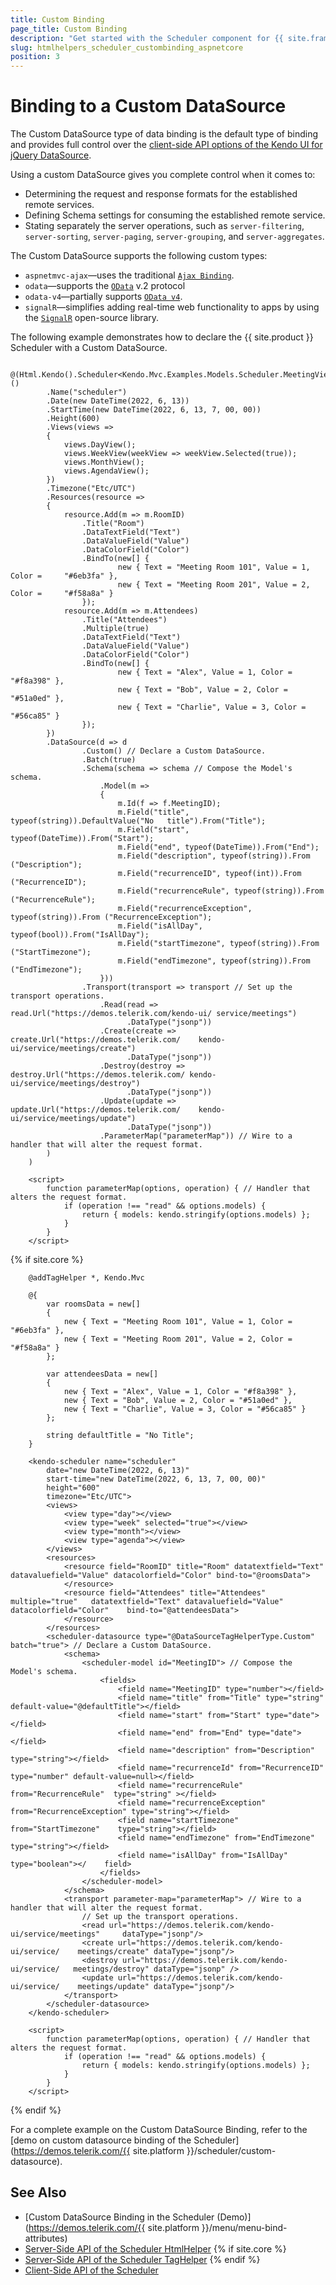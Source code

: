 ```yaml
---
title: Custom Binding
page_title: Custom Binding
description: "Get started with the Scheduler component for {{ site.framework }} and learn how to configure it for Custom binding."
slug: htmlhelpers_scheduler_custombinding_aspnetcore
position: 3
---
```


# Binding to a Custom DataSource

The Custom DataSource type of data binding is the default type of binding and provides full control over the [client-side API options of the Kendo UI for jQuery DataSource](https://docs.telerik.com/kendo-ui/api/javascript/data/datasource).

Using a custom DataSource gives you complete control when it comes to:

* Determining the request and response formats for the established remote services.
* Defining Schema settings for consuming the established remote service.
* Stating separately the server operations, such as `server-filtering`, `server-sorting`, `server-paging`, `server-grouping`, and `server-aggregates`.

The Custom DataSource supports the following custom types:

* `aspnetmvc-ajax`&mdash;uses the traditional [`Ajax Binding`](https://docs.telerik.com/aspnet-mvc/html-helpers/data-management/grid/binding/ajax-binding).
* `odata`&mdash;supports the [`OData`](https://www.odata.org/) v.2 protocol
* `odata-v4`&mdash;partially supports [`OData v4`](https://www.odata.org/documentation/).
* `signalR`&mdash;simplifies adding real-time web functionality to apps by using the [`SignalR`](https://dotnet.microsoft.com/en-us/apps/aspnet/signalr) open-source library.

The following example demonstrates how to declare the {{ site.product }} Scheduler with a Custom DataSource.

```HtmlHelper
    @(Html.Kendo().Scheduler<Kendo.Mvc.Examples.Models.Scheduler.MeetingViewModel>()
        .Name("scheduler")
        .Date(new DateTime(2022, 6, 13))
        .StartTime(new DateTime(2022, 6, 13, 7, 00, 00))
        .Height(600)
        .Views(views =>
        {
            views.DayView();
            views.WeekView(weekView => weekView.Selected(true));
            views.MonthView();
            views.AgendaView();
        })
        .Timezone("Etc/UTC")
        .Resources(resource =>
        {
            resource.Add(m => m.RoomID)
                .Title("Room")
                .DataTextField("Text")
                .DataValueField("Value")
                .DataColorField("Color")
                .BindTo(new[] {
                        new { Text = "Meeting Room 101", Value = 1, Color =     "#6eb3fa" },
                        new { Text = "Meeting Room 201", Value = 2, Color =     "#f58a8a" }
                });
            resource.Add(m => m.Attendees)
                .Title("Attendees")
                .Multiple(true)
                .DataTextField("Text")
                .DataValueField("Value")
                .DataColorField("Color")
                .BindTo(new[] {
                        new { Text = "Alex", Value = 1, Color = "#f8a398" },
                        new { Text = "Bob", Value = 2, Color = "#51a0ed" },
                        new { Text = "Charlie", Value = 3, Color = "#56ca85" }
                });
        })
        .DataSource(d => d
                .Custom() // Declare a Custom DataSource.
                .Batch(true)
                .Schema(schema => schema // Compose the Model's schema.
                    .Model(m =>
                    {
                        m.Id(f => f.MeetingID);
                        m.Field("title", typeof(string)).DefaultValue("No   title").From("Title");
                        m.Field("start", typeof(DateTime)).From("Start");
                        m.Field("end", typeof(DateTime)).From("End");
                        m.Field("description", typeof(string)).From ("Description");
                        m.Field("recurrenceID", typeof(int)).From   ("RecurrenceID");
                        m.Field("recurrenceRule", typeof(string)).From  ("RecurrenceRule");
                        m.Field("recurrenceException", typeof(string)).From ("RecurrenceException");
                        m.Field("isAllDay", typeof(bool)).From("IsAllDay");
                        m.Field("startTimezone", typeof(string)).From   ("StartTimezone");
                        m.Field("endTimezone", typeof(string)).From ("EndTimezone");
                    }))
                .Transport(transport => transport // Set up the transport operations.
                    .Read(read => read.Url("https://demos.telerik.com/kendo-ui/ service/meetings")
                          .DataType("jsonp"))
                    .Create(create => create.Url("https://demos.telerik.com/    kendo-ui/service/meetings/create")
                          .DataType("jsonp"))
                    .Destroy(destroy => destroy.Url("https://demos.telerik.com/ kendo-ui/service/meetings/destroy")
                          .DataType("jsonp"))
                    .Update(update => update.Url("https://demos.telerik.com/    kendo-ui/service/meetings/update")
                          .DataType("jsonp"))
                    .ParameterMap("parameterMap")) // Wire to a handler that will alter the request format.
        )
    )

    <script>
        function parameterMap(options, operation) { // Handler that alters the request format.
            if (operation !== "read" && options.models) {
                return { models: kendo.stringify(options.models) };
            }
        }
    </script>
```
{% if site.core %}

```TagHelper
    @addTagHelper *, Kendo.Mvc

    @{
        var roomsData = new[]
        {
            new { Text = "Meeting Room 101", Value = 1, Color = "#6eb3fa" },
            new { Text = "Meeting Room 201", Value = 2, Color = "#f58a8a" }
        };

        var attendeesData = new[]
        {
            new { Text = "Alex", Value = 1, Color = "#f8a398" },
            new { Text = "Bob", Value = 2, Color = "#51a0ed" },
            new { Text = "Charlie", Value = 3, Color = "#56ca85" }
        };

        string defaultTitle = "No Title";
    }

    <kendo-scheduler name="scheduler" 
        date="new DateTime(2022, 6, 13)"
        start-time="new DateTime(2022, 6, 13, 7, 00, 00)"
        height="600"
        timezone="Etc/UTC">
        <views>
            <view type="day"></view>
            <view type="week" selected="true"></view>
            <view type="month"></view>
            <view type="agenda"></view>
        </views>
        <resources>
            <resource field="RoomID" title="Room" datatextfield="Text"  datavaluefield="Value" datacolorfield="Color" bind-to="@roomsData">
            </resource>
            <resource field="Attendees" title="Attendees" multiple="true"   datatextfield="Text" datavaluefield="Value" datacolorfield="Color"    bind-to="@attendeesData">
            </resource>
        </resources>
        <scheduler-datasource type="@DataSourceTagHelperType.Custom" batch="true"> // Declare a Custom DataSource.
            <schema>
                <scheduler-model id="MeetingID"> // Compose the Model's schema.
                    <fields>
                        <field name="MeetingID" type="number"></field>
                        <field name="title" from="Title" type="string"  default-value="@defaultTitle"></field>
                        <field name="start" from="Start" type="date"></field>
                        <field name="end" from="End" type="date"></field>
                        <field name="description" from="Description"    type="string"></field>
                        <field name="recurrenceId" from="RecurrenceID"  type="number" default-value=null></field>
                        <field name="recurrenceRule" from="RecurrenceRule"  type="string" ></field>
                        <field name="recurrenceException"   from="RecurrenceException" type="string"></field>
                        <field name="startTimezone" from="StartTimezone"    type="string"></field>
                        <field name="endTimezone" from="EndTimezone"    type="string"></field>
                        <field name="isAllDay" from="IsAllDay" type="boolean"></    field>
                    </fields>
                </scheduler-model>
            </schema>
            <transport parameter-map="parameterMap"> // Wire to a handler that will alter the request format.
                // Set up the transport operations.
                <read url="https://demos.telerik.com/kendo-ui/service/meetings"     dataType="jsonp"/>
                <create url="https://demos.telerik.com/kendo-ui/service/    meetings/create" dataType="jsonp"/>
                <destroy url="https://demos.telerik.com/kendo-ui/service/   meetings/destroy" dataType="jsonp" />
                <update url="https://demos.telerik.com/kendo-ui/service/    meetings/update" dataType="jsonp"/>
            </transport>
        </scheduler-datasource>
    </kendo-scheduler>

    <script>
        function parameterMap(options, operation) { // Handler that alters the request format.
            if (operation !== "read" && options.models) {
                return { models: kendo.stringify(options.models) };
            }
        }
    </script>
```
{% endif %}

For a complete example on the Custom DataSource Binding, refer to the [demo on custom datasource binding of the Scheduler](https://demos.telerik.com/{{ site.platform }}/scheduler/custom-datasource).

## See Also

* [Custom DataSource Binding in the Scheduler (Demo)](https://demos.telerik.com/{{ site.platform }}/menu/menu-bind-attributes)
* [Server-Side API of the Scheduler HtmlHelper](/api/scheduler)
{% if site.core %}
* [Server-Side API of the Scheduler TagHelper](/api/taghelpers/scheduler)
{% endif %}
* [Client-Side API of the Scheduler](https://docs.telerik.com/kendo-ui/api/javascript/ui/scheduler)
